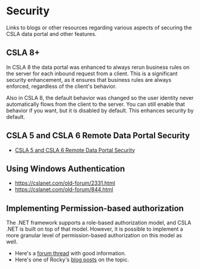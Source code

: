 # Security

Links to blogs or other resources regarding various aspects of securing the CSLA data portal and other features.

## CSLA 8+

In CSLA 8 the data portal was enhanced to always rerun business rules on the server for each inbound request from a client. This is a significant security enhancement, as it ensures that business rules are always enforced, regardless of the client's behavior.

Also in CSLA 8, the default behavior was changed so the user identity never automatically flows from the client to the server. You can still enable that behavior if you want, but it is disabled by default. This enhances security by default.

## CSLA 5 and CSLA 6 Remote Data Portal Security

* [CSLA 5 and CSLA 6 Remote Data Portal Security](https://blog.dotnotstandard.com/blog/csla-data-portal-security)

## Using Windows Authentication

* https://cslanet.com/old-forum/2331.html
* https://cslanet.com/old-forum/844.html

## Implementing Permission-based authorization

The .NET framework supports a role-based authorization model, and CSLA .NET is built on top of that model. However, it is possible to implement a more granular level of permission-based authorization on this model as well.

* Here's a [forum thread](https://cslanet.com/old-forum/8432.html) with good information.
* Here's one of Rocky's [blog posts](http://www.lhotka.net/weblog/PermissionbasedAuthorizationVsRolebasedAuthorization.aspx) on the topic.
